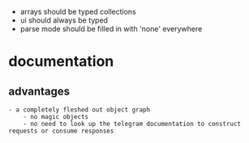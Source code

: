 - arrays should be typed collections
- ui should always be typed
- parse mode should be filled in with 'none' everywhere


# documentation

## advantages
    
    - a completely fleshed out object graph
        - no magic objects
        - no need to look up the telegram documentation to construct requests or consume responses
